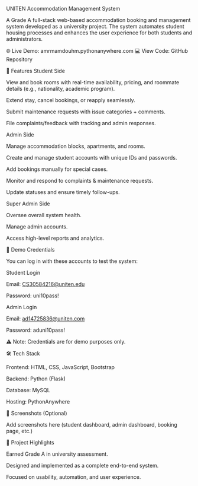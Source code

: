 UNITEN Accommodation Management System

A Grade A full-stack web-based accommodation booking and management system developed as a university project. The system automates student housing processes and enhances the user experience for both students and administrators.

🌐 Live Demo: amrmamdouhm.pythonanywhere.com
💻 View Code: GitHub Repository

🎯 Features
Student Side

View and book rooms with real-time availability, pricing, and roommate details (e.g., nationality, academic program).

Extend stay, cancel bookings, or reapply seamlessly.

Submit maintenance requests with issue categories + comments.

File complaints/feedback with tracking and admin responses.

Admin Side

Manage accommodation blocks, apartments, and rooms.

Create and manage student accounts with unique IDs and passwords.

Add bookings manually for special cases.

Monitor and respond to complaints & maintenance requests.

Update statuses and ensure timely follow-ups.

Super Admin Side

Oversee overall system health.

Manage admin accounts.

Access high-level reports and analytics.

🔑 Demo Credentials

You can log in with these accounts to test the system:

Student Login

Email: CS30584216@uniten.edu

Password: uni10pass!

Admin Login

Email: ad14725836@uniten.com

Password: aduni10pass!

⚠️ Note: Credentials are for demo purposes only.

🛠️ Tech Stack

Frontend: HTML, CSS, JavaScript, Bootstrap

Backend: Python (Flask)

Database: MySQL

Hosting: PythonAnywhere

📸 Screenshots (Optional)

Add screenshots here (student dashboard, admin dashboard, booking page, etc.)

📌 Project Highlights

Earned Grade A in university assessment.

Designed and implemented as a complete end-to-end system.

Focused on usability, automation, and user experience.
